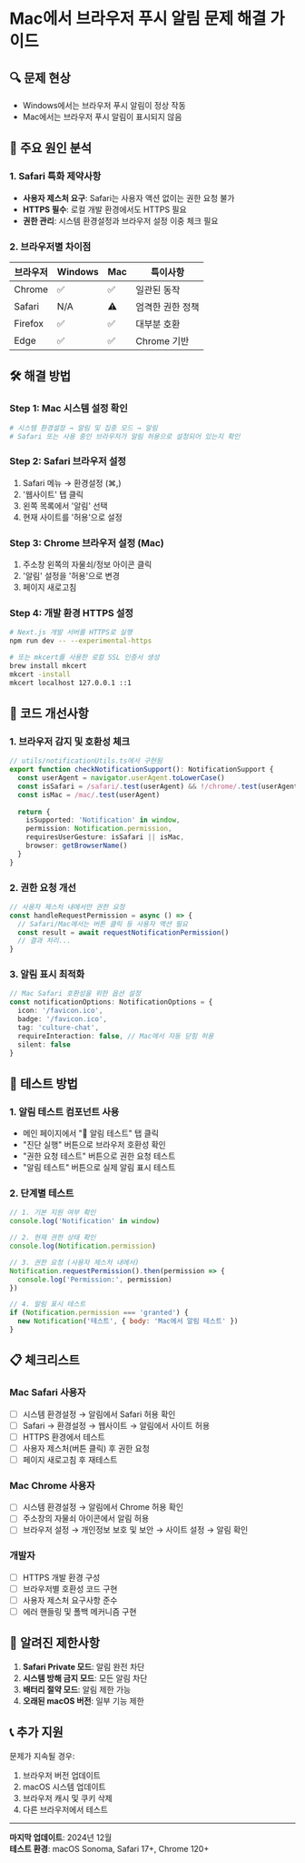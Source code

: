 # Mac에서 브라우저 푸시 알림 문제 해결 가이드

## 🔍 문제 현상
- Windows에서는 브라우저 푸시 알림이 정상 작동
- Mac에서는 브라우저 푸시 알림이 표시되지 않음

## 🎯 주요 원인 분석

### 1. Safari 특화 제약사항
- **사용자 제스처 요구**: Safari는 사용자 액션 없이는 권한 요청 불가
- **HTTPS 필수**: 로컬 개발 환경에서도 HTTPS 필요
- **권한 관리**: 시스템 환경설정과 브라우저 설정 이중 체크 필요

### 2. 브라우저별 차이점
| 브라우저 | Windows | Mac | 특이사항 |
|---------|---------|-----|----------|
| Chrome | ✅ | ✅ | 일관된 동작 |
| Safari | N/A | ⚠️ | 엄격한 권한 정책 |
| Firefox | ✅ | ✅ | 대부분 호환 |
| Edge | ✅ | ✅ | Chrome 기반 |

## 🛠️ 해결 방법

### Step 1: Mac 시스템 설정 확인
```bash
# 시스템 환경설정 → 알림 및 집중 모드 → 알림
# Safari 또는 사용 중인 브라우저가 알림 허용으로 설정되어 있는지 확인
```

### Step 2: Safari 브라우저 설정
1. Safari 메뉴 → 환경설정 (⌘,)
2. '웹사이트' 탭 클릭
3. 왼쪽 목록에서 '알림' 선택
4. 현재 사이트를 '허용'으로 설정

### Step 3: Chrome 브라우저 설정 (Mac)
1. 주소창 왼쪽의 자물쇠/정보 아이콘 클릭
2. '알림' 설정을 '허용'으로 변경
3. 페이지 새로고침

### Step 4: 개발 환경 HTTPS 설정
```bash
# Next.js 개발 서버를 HTTPS로 실행
npm run dev -- --experimental-https

# 또는 mkcert를 사용한 로컬 SSL 인증서 생성
brew install mkcert
mkcert -install
mkcert localhost 127.0.0.1 ::1
```

## 🔧 코드 개선사항

### 1. 브라우저 감지 및 호환성 체크
```typescript
// utils/notificationUtils.ts에서 구현됨
export function checkNotificationSupport(): NotificationSupport {
  const userAgent = navigator.userAgent.toLowerCase()
  const isSafari = /safari/.test(userAgent) && !/chrome/.test(userAgent)
  const isMac = /mac/.test(userAgent)
  
  return {
    isSupported: 'Notification' in window,
    permission: Notification.permission,
    requiresUserGesture: isSafari || isMac,
    browser: getBrowserName()
  }
}
```

### 2. 권한 요청 개선
```typescript
// 사용자 제스처 내에서만 권한 요청
const handleRequestPermission = async () => {
  // Safari/Mac에서는 버튼 클릭 등 사용자 액션 필요
  const result = await requestNotificationPermission()
  // 결과 처리...
}
```

### 3. 알림 표시 최적화
```typescript
// Mac Safari 호환성을 위한 옵션 설정
const notificationOptions: NotificationOptions = {
  icon: '/favicon.ico',
  badge: '/favicon.ico',
  tag: 'culture-chat',
  requireInteraction: false, // Mac에서 자동 닫힘 허용
  silent: false
}
```

## 🧪 테스트 방법

### 1. 알림 테스트 컴포넌트 사용
- 메인 페이지에서 "🔔 알림 테스트" 탭 클릭
- "진단 실행" 버튼으로 브라우저 호환성 확인
- "권한 요청 테스트" 버튼으로 권한 요청 테스트
- "알림 테스트" 버튼으로 실제 알림 표시 테스트

### 2. 단계별 테스트
```javascript
// 1. 기본 지원 여부 확인
console.log('Notification' in window)

// 2. 현재 권한 상태 확인
console.log(Notification.permission)

// 3. 권한 요청 (사용자 제스처 내에서)
Notification.requestPermission().then(permission => {
  console.log('Permission:', permission)
})

// 4. 알림 표시 테스트
if (Notification.permission === 'granted') {
  new Notification('테스트', { body: 'Mac에서 알림 테스트' })
}
```

## 📋 체크리스트

### Mac Safari 사용자
- [ ] 시스템 환경설정 → 알림에서 Safari 허용 확인
- [ ] Safari → 환경설정 → 웹사이트 → 알림에서 사이트 허용
- [ ] HTTPS 환경에서 테스트
- [ ] 사용자 제스처(버튼 클릭) 후 권한 요청
- [ ] 페이지 새로고침 후 재테스트

### Mac Chrome 사용자
- [ ] 시스템 환경설정 → 알림에서 Chrome 허용 확인
- [ ] 주소창의 자물쇠 아이콘에서 알림 허용
- [ ] 브라우저 설정 → 개인정보 보호 및 보안 → 사이트 설정 → 알림 확인

### 개발자
- [ ] HTTPS 개발 환경 구성
- [ ] 브라우저별 호환성 코드 구현
- [ ] 사용자 제스처 요구사항 준수
- [ ] 에러 핸들링 및 폴백 메커니즘 구현

## 🚨 알려진 제한사항

1. **Safari Private 모드**: 알림 완전 차단
2. **시스템 방해 금지 모드**: 모든 알림 차단
3. **배터리 절약 모드**: 알림 제한 가능
4. **오래된 macOS 버전**: 일부 기능 제한

## 📞 추가 지원

문제가 지속될 경우:
1. 브라우저 버전 업데이트
2. macOS 시스템 업데이트
3. 브라우저 캐시 및 쿠키 삭제
4. 다른 브라우저에서 테스트

---

**마지막 업데이트**: 2024년 12월  
**테스트 환경**: macOS Sonoma, Safari 17+, Chrome 120+